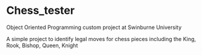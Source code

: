 # Chess_tester
Object Oriented Programming custom project at Swinburne University

A simple project to identify legal moves for chess pieces including the King, Rook, Bishop, Queen, Knight 
